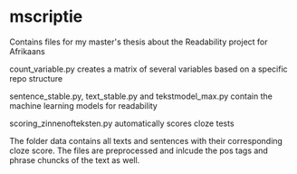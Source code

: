 # mscriptie

Contains files for my master's thesis about the  Readability project for Afrikaans

count_variable.py creates a matrix of several variables based on a specific repo structure

sentence_stable.py, text_stable.py and tekstmodel_max.py contain the machine learning models for readability

scoring_zinnenofteksten.py automatically scores cloze tests


The folder data contains all texts and sentences with their corresponding cloze score. The files are preprocessed and inlcude the pos tags and phrase chuncks of the text as well. 
